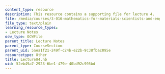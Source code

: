 ```yaml
---
content_type: resource
description: This resource contains a supporting file for lecture 4.
file: /media/courses/3-016-mathematics-for-materials-scientists-and-engineers-fall-2005/52eb49a729236be1479e40bd92c995bd_Lecture04.nb
file_type: text/plain
learning_resource_types:
- Lecture Notes
ocw_type: OCWFile
parent_title: Lecture Notes
parent_type: CourseSection
parent_uid: 5aea1f21-249f-c24b-e22b-9c38fbac095e
resourcetype: Other
title: Lecture04.nb
uid: 52eb49a7-2923-6be1-479e-40bd92c995bd
---
```


